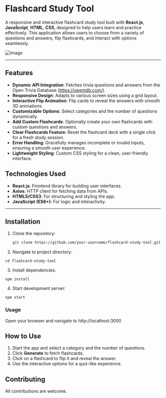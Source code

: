 # Flashcard Study Tool

A responsive and interactive flashcard study tool built with **React.js**, **JavaScript**, **HTML**, **CSS**, designed to help users learn and practice effectively. This application allows users to choose from a variety of questions and answers, flip flashcards, and interact with options seamlessly.

![image](https://github.com/user-attachments/assets/30e3a806-ce83-4751-8bf3-0fbe42b56b09)


---
## Features

- **Dynamic API Integration**: Fetches trivia questions and answers from the Open Trivia Database (https://opentdb.com/).
- **Responsive Design**: Adapts to various screen sizes using a grid layout.
- **Interactive Flip Animation**: Flip cards to reveal the answers with smooth 3D animations.
- **Customizable Options**: Select categories and the number of questions dynamically.
- **Add Custom Flashcards**: Optionally create your own flashcards with custom questions and answers.
- **Clear Flashcards Feature**: Reset the flashcard deck with a single click for a fresh study session.
- **Error Handling**: Gracefully manages incomplete or invalid inputs, ensuring a smooth user experience.
- **Lightweight Styling**: Custom CSS styling for a clean, user-friendly interface.


## Technologies Used

- **React.js**: Frontend library for building user interfaces.
- **Axios**: HTTP client for fetching data from APIs.
- **HTML5/CSS3**: For structuring and styling the app.
- **JavaScript (ES6+)**: For logic and interactivity.

---

## Installation

1. Clone the repository:
   ```bash
   git clone https://github.com/your-username/flashcard-study-tool.git
   ```

2. Navigate to project directory:
```
cd flashcard-study-tool
```
3. Install dependencies:
```
npm install
```
4. Start development server:
```
npm start
```
### Usage
Open your browser and navigate to http://localhost:3000

## How to Use

1. Start the app and select a category and the number of questions.
2. Click **Generate** to fetch flashcards.
3. Click on a flashcard to flip it and reveal the answer.
4. Use the interactive options for a quiz-like experience.

## Contributing
All contributions are welcome.

